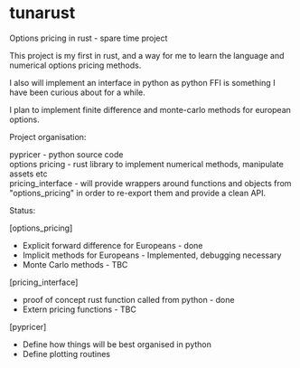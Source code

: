 # tunarust
Options pricing in rust - spare time project

This project is my first in rust, and a way for me to learn the language and numerical options pricing methods. 

I also will implement an interface in python as python FFI is something I have been curious about for a while.

I plan to implement finite difference and monte-carlo methods for european options.

Project organisation:

pypricer - python source code <br/>
options pricing - rust library to implement numerical methods, manipulate assets etc <br/>
pricing_interface - will provide wrappers around functions and objects from "options_pricing" in order to re-export them and provide a clean API.<br/>

Status:

[options_pricing] <br/>
* Explicit forward difference for Europeans - done
* Implicit methods for Europeans - Implemented, debugging necessary
* Monte Carlo methods - TBC

[pricing_interface] <br/>
* proof of concept rust function called from python - done
* Extern pricing functions - TBC

[pypricer]
* Define how things will be best organised in python
* Define plotting routines